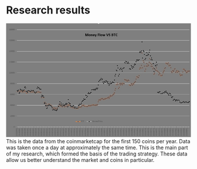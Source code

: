 # Research results

![btc vs moneyflow](docs/MF.jpg)
This is the data from the coinmarketcap for the first 150 coins per year. Data was taken once a day at approximately the same time. This is the main part of my research, which formed the basis of the trading strategy. These data allow us better understand the market and coins in particular.